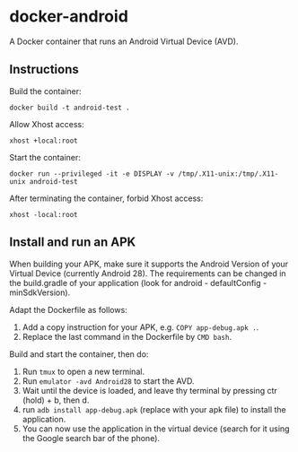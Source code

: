 # docker-android

A Docker container that runs an Android Virtual Device (AVD).

## Instructions

Build the container:

 `docker build -t android-test .`

Allow Xhost access:

 `xhost +local:root`

Start the container:

 `docker run --privileged -it -e DISPLAY -v /tmp/.X11-unix:/tmp/.X11-unix android-test`

After terminating the container, forbid Xhost access:

 `xhost -local:root`

## Install and run an APK

When building your APK, make sure it supports the Android Version of your Virtual Device (currently Android 28).
The requirements can be changed in the build.gradle of your application (look for android - defaultConfig - minSdkVersion).

Adapt the Dockerfile as follows:

1. Add a copy instruction for your APK, e.g. `COPY app-debug.apk .`.
1. Replace the last command in the Dockerfile by `CMD bash`.

Build and start the container, then do:

1. Run `tmux` to open a new terminal.
1. Run `emulator -avd Android28` to start the AVD.
1. Wait until the device is loaded, and leave thy terminal by pressing ctr (hold) + b, then d.
1. run `adb install app-debug.apk` (replace with your apk file) to install the application.
1. You can now use the application in the virtual device (search for it using the Google search bar of the phone).
